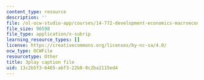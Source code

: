 ```yaml
---
content_type: resource
description: ''
file: /ol-ocw-studio-app/courses/14-772-development-economics-macroeconomics-spring-2013/13c2b5f36465abf322b80c2ba2115ed4_0hA7nbRzOy0.srt
file_size: 96598
file_type: application/x-subrip
learning_resource_types: []
license: https://creativecommons.org/licenses/by-nc-sa/4.0/
ocw_type: OCWFile
resourcetype: Other
title: 3play caption file
uid: 13c2b5f3-6465-abf3-22b8-0c2ba2115ed4
---
```

